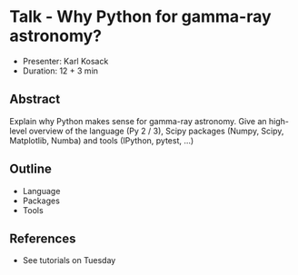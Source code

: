 # Talk - Why Python for gamma-ray astronomy?

* Presenter: Karl Kosack
* Duration: 12 + 3 min

## Abstract

Explain why Python makes sense for gamma-ray astronomy.
Give an high-level overview of the language (Py 2 / 3),
Scipy packages (Numpy, Scipy, Matplotlib, Numba) and tools (IPython, pytest, ...)

## Outline

* Language
* Packages
* Tools

## References

* See tutorials on Tuesday
